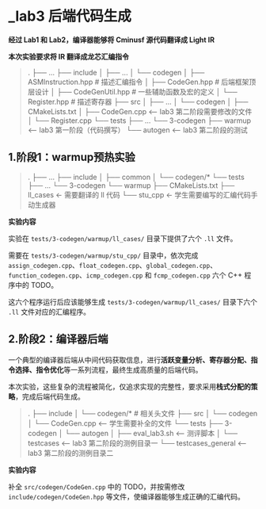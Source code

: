 # _lab3 后端代码生成

**经过 Lab1 和 Lab2，编译器能够将 Cminusf 源代码翻译成 Light IR**

**本次实验要求将 IR 翻译成龙芯汇编指令**

> .
> ├── ...
> ├── include
> │   ├── ...
> │   └── codegen
> │       ├── ASMInstruction.hpp  # 描述汇编指令
> │       ├── CodeGen.hpp         # 后端框架顶层设计
> │       ├── CodeGenUtil.hpp     # 一些辅助函数及宏的定义
> │       └── Register.hpp        # 描述寄存器
> ├── src
> │   ├── ...
> │   └── codegen
> │       ├── CMakeLists.txt
> │       ├── CodeGen.cpp     <-- lab3 第二阶段需要修改的文件
> │       └── Register.cpp
> └── tests
>     ├── ...
>     └── 3-codegen
>         ├── warmup          <-- lab3 第一阶段（代码撰写）
>         └── autogen         <-- lab3 第二阶段的测试



## 1.阶段1：warmup预热实验

> .
> ├── ...
> ├── include
> │   ├── common
> │   └── codegen/*
> └── tests
>     ├── ...
>     └── 3-codegen
>         └── warmup
>             ├── CMakeLists.txt
>             ├── ll_cases          <- 需要翻译的 ll 代码
>             └── stu_cpp           <- 学生需要编写的汇编代码手动生成器

**实验内容**

实验在 `tests/3-codegen/warmup/ll_cases/` 目录下提供了六个 `.ll` 文件。

需要在 `tests/3-codegen/warmup/stu_cpp/` 目录中，依次完成 `assign_codegen.cpp`、`float_codegen.cpp`、`global_codegen.cpp`、`function_codegen.cpp`、`icmp_codegen.cpp` 和 `fcmp_codegen.cpp` 六个 C++ 程序中的 TODO。

这六个程序运行后应该能够生成 `tests/3-codegen/warmup/ll_cases/` 目录下六个 `.ll` 文件对应的汇编程序。





## 2.阶段2：编译器后端

一个典型的编译器后端从中间代码获取信息，进行**活跃变量分析、寄存器分配、指令选择、指令优化**等一系列流程，最终生成高质量的后端代码。

本次实验，这些复杂的流程被简化，仅追求实现的完整性，要求采用**栈式分配的策略**，完成后端代码生成。

> .
> ├── include
> │   └── codegen/*                   # 相关头文件
> ├── src
> │   └── codegen
> │       └── CodeGen.cpp         <-- 学生需要补全的文件
> └── tests
>     ├── 3-codegen
>     │   └── autogen
>     │       ├── eval_lab3.sh    <-- 测评脚本
>     │       └── testcases       <-- lab3 第二阶段的测例目录一
>     └── testcases_general       <-- lab3 第二阶段的测例目录二

**实验内容**

补全 `src/codegen/CodeGen.cpp` 中的 TODO，并按需修改 `include/codegen/CodeGen.hpp` 等文件，使编译器能够生成正确的汇编代码。